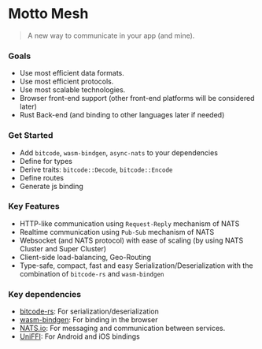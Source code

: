 # Motto Mesh

> A new way to communicate in your app (and mine).

### Goals
- Use most efficient data formats.
- Use most efficient protocols.
- Use most scalable technologies.
- Browser front-end support (other front-end platforms will be considered later)
- Rust Back-end (and binding to other languages later if needed)

### Get Started
- Add `bitcode`, `wasm-bindgen`, `async-nats` to your dependencies
- Define for types
- Derive traits: `bitcode::Decode`, `bitcode::Encode`
- Define routes
- Generate js binding

### Key Features
- HTTP-like communication using `Request-Reply` mechanism of NATS
- Realtime communication using `Pub-Sub` mechanism of NATS
- Websocket (and NATS protocol) with ease of scaling (by using NATS Cluster and Super Cluster)
- Client-side load-balancing, Geo-Routing
- Type-safe, compact, fast and easy Serialization/Deserialization with the combination of `bitcode-rs` and `wasm-bindgen`

### Key dependencies
- [bitcode-rs](https://docs.rs/bitcode/latest/bitcode/): For serialization/deserialization
- [wasm-bindgen](https://github.com/wasm-bindgen/wasm-bindgen): For binding in the browser
- [NATS.io](https://nats.io): For messaging and communication between services.
- [UniFFI](https://github.com/mozilla/uniffi-rs): For Android and iOS bindings
